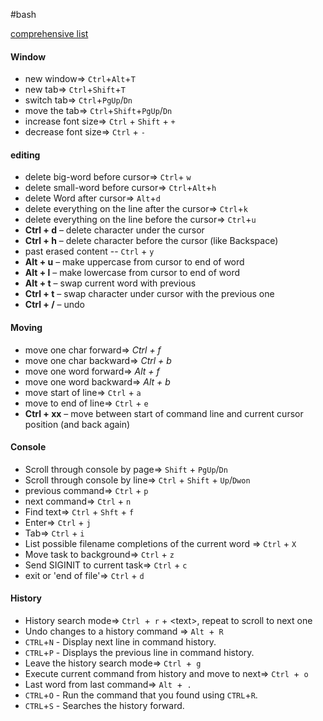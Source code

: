 #bash 

[comprehensive list](https://skorks.com/2009/09/bash-shortcuts-for-maximum-productivity/)
#### Window
- new window=>   `Ctrl`+`Alt`+`T`
- new tab=>   `Ctrl`+`Shift`+`T`
- switch tab=>   `Ctrl`+`PgUp`/`Dn`
- move the tab=>   `Ctrl`+`Shift`+`PgUp`/`Dn`
- increase font size=>   `Ctrl` + `Shift` + `+`
- decrease font size=>   `Ctrl` + `-`
#### editing
- delete big-word before cursor=>   `Ctrl`+ `w`
- delete small-word before cursor=>   `Ctrl`+`Alt`+`h`
- delete Word after cursor=>   `Alt`+`d`
- delete everything on the line after the cursor=>   `Ctrl`+`k`
- delete everything on the line before the cursor=>   `Ctrl`+`u`
- **Ctrl + d** – delete character under the cursor
- **Ctrl + h** – delete character before the cursor (like Backspace)
- past erased content  --  `Ctrl` + `y`
- **Alt + u** – make uppercase from cursor to end of word
- **Alt + l** – make lowercase from cursor to end of word
- **Alt + t** – swap current word with previous
- **Ctrl + t** – swap character under cursor with the previous one
- **Ctrl + /** –  undo
#### Moving
- move one char forward=>   *Ctrl + f*
- move one char backward=>   *Ctrl + b*
- move one word forward=>   *Alt + f*
- move one word backward=>   *Alt + b*
- move start of line=>   `Ctrl` + `a`
- move to end of line=>   `Ctrl` + `e`
- **Ctrl + xx** – move between start of command line and current cursor position (and back again)
#### Console
- Scroll through console by page=>  `Shift` + `PgUp`/`Dn`
- Scroll through console by line=>  `Ctrl` + `Shift` + `Up`/`Dwon`
- previous command=>   `Ctrl` + `p`
- next command=>   `Ctrl` + `n`
- Find text=>   `Ctrl` + `Shft` + `f`
- Enter=>   `Ctrl` + `j`
- Tab=>   `Ctrl` + `i`
- List possible filename completions of the current word => `Ctrl` + `X`
- Move task to background=>   `Ctrl` + `z`
- Send SIGINIT to current task=>   `Ctrl` + `c`
- exit or 'end of file'=>  `Ctrl` + `d`
#### History
- History search mode=>   `Ctrl `+` r` + <text\>, repeat to scroll to next one
- Undo changes to a history command => `Alt `+` R`
- `CTRL`+`N` - Display next line in command history.
- `CTRL`+`P` - Displays the previous line in command history.
- Leave the history search mode=>  `Ctrl `+` g`
- Execute current command from history and move to next=>   `Ctrl `+` o`
- Last word from last command=>   `Alt `+` .`
- `CTRL`+`O` - Run the command that you found using `CTRL`+`R`.
- `CTRL`+`S` - Searches the history forward.

